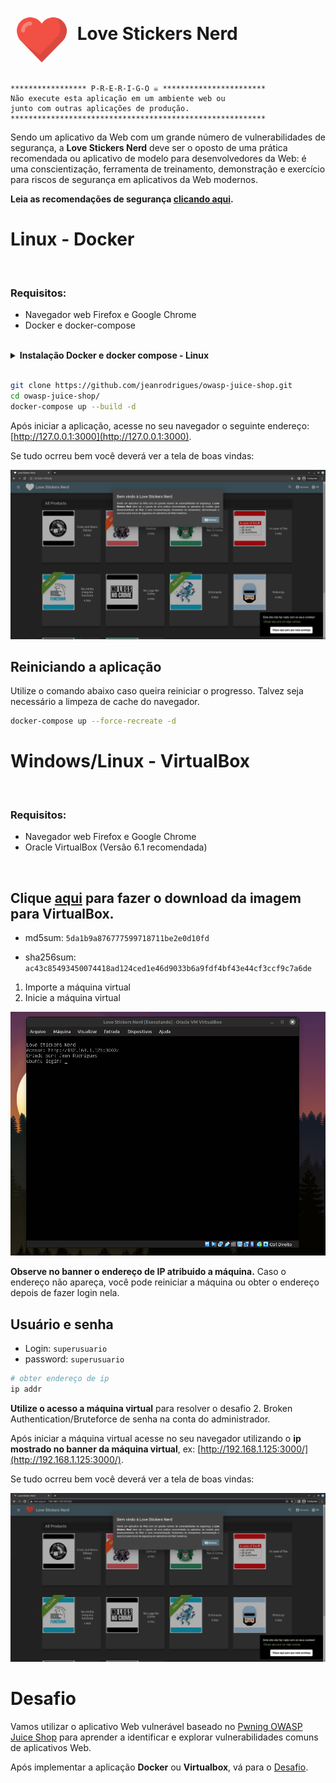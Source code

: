 # <img alt="love" src="imagens/logo.png" style="max-width: 100%;" width="100" height="100" align="middle"> Love Stickers Nerd

```
***************** P-R-E-R-I-G-O ☠️ ***********************
Não execute esta aplicação em um ambiente web ou 
junto com outras aplicações de produção. 
*********************************************************
```
Sendo um aplicativo da Web com um grande número de vulnerabilidades de segurança, a **Love Stickers Nerd** deve ser o oposto de uma prática recomendada ou aplicativo de modelo para desenvolvedores da Web: é uma conscientização, ferramenta de treinamento, demonstração e exercício para riscos de segurança em aplicativos da Web modernos.

**Leia as recomendações de segurança [clicando aqui](./config/README.md).**  

# Linux - Docker

<div style="display: inline_block"><br>
  <h3 align="left">Requisitos:</h3>
  <ul>
    <li>Navegador web Firefox e Google Chrome</li>
    <li>Docker e docker-compose</li>
  </ul>  
</div>
<br> 

<details>
    <summary><b>Instalação Docker e docker compose - Linux</b></summary>  
      <pre>
        sudo apt install -y docker.io docker-compose
        # add usuario ao grupo docker
        sudo usermod -aG docker $USER
        # pode ser necessário reiniciar a sessão para aplicar as permissões ao usuário
      </pre>
  </details><br>

```bash
git clone https://github.com/jeanrodrigues/owasp-juice-shop.git
cd owasp-juice-shop/
docker-compose up --build -d
```

Após iniciar a aplicação, acesse no seu navegador o seguinte endereço: [http://127.0.0.1:3000](http://127.0.0.1:3000).  

Se tudo ocrreu bem você deverá ver a tela de boas vindas:  

![boasvindas](./imagens/boasvindas.png)


## Reiniciando a aplicação 

Utilize o comando abaixo caso queira reiniciar o progresso. Talvez seja necessário a limpeza de cache do navegador.
```bash
docker-compose up --force-recreate -d
```

# Windows/Linux - VirtualBox  

<div style="display: inline_block"><br>
  <h3 align="left">Requisitos:</h3>
  <ul>
    <li>Navegador web Firefox e Google Chrome</li>
    <li>Oracle VirtualBox (Versão 6.1 recomendada)</li>
  </ul>  
</div>
<br> 

## Clique [aqui](https://s3.amazonaws.com/eua.cloud2.superlogica.com/owasp-juice-shop/Love_Stickers_Nerd.ova) para fazer o download da imagem para VirtualBox.

- md5sum: `5da1b9a876777599718711be2e0d10fd`

- sha256sum: `ac43c85493450074418ad124ced1e46d9033b6a9fdf4bf43e44cf3ccf9c7a6de`

1. Importe a máquina virtual
1. Inicie a máquina virtual

![virtualbox](./imagens/virtualbox.png)

**Observe no banner o endereço de IP atribuido a máquina.** Caso o endereço não apareça, você pode reiniciar a máquina ou obter o endereço depois de fazer login nela.  
## Usuário e senha
- Login: `superusuario`
- password: `superusuario`

```bash
# obter endereço de ip
ip addr
```

**Utilize o acesso a máquina virtual** para resolver o desafio 2. Broken Authentication/Bruteforce de senha na conta do administrador.

Após iniciar a máquina virtual acesse no seu navegador utilizando o **ip mostrado no banner da máquina virtual**, ex: [http://192.168.1.125:3000/](http://192.168.1.125:3000/).  

Se tudo ocrreu bem você deverá ver a tela de boas vindas:  

![boasvindas](./imagens/boasvindas2.png)

# Desafio

Vamos utilizar o aplicativo Web vulnerável baseado no [Pwning OWASP Juice Shop](https://pwning.owasp-juice.shop/) para aprender a identificar e explorar vulnerabilidades comuns de aplicativos Web.

Após implementar a aplicação **Docker** ou **Virtualbox**, vá para o [Desafio](DESAFIO.md).

